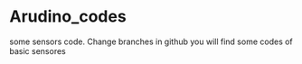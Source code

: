 # Arudino_codes
some sensors code.
Change branches in github you will find some codes of basic sensores
